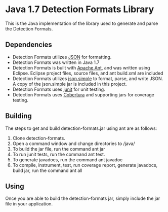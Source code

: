# Java 1.7 Detection Formats Library

This is the Java implementation of the library used to generate and parse the Detection Formats.

Dependencies
------
* Detection Formats utilizes [JSON](www.json.org) for formatting.
* Detection Formats was written in Java 1.7
* Detection Formats is built with [Apache Ant](http://ant.apache.org/), and was
written using Eclipse.  Eclipse project files, source files, and ant build.xml
are included
* Detection Formats utilizes [json.simple](http://code.google.com/p/json-simple/)
to format, parse, and write JSON.  A copy of the json.simple jar is included in
this project.
* Detection Formats uses [junit](http://junit.org/) for unit testing.
* Detection Formats uses [Cobertura](http://cobertura.github.io/cobertura/) and
supporting jars for coverage testing.

Building
------
The steps to get and build detection-formats.jar using ant are as follows:

1. Clone detection-formats.
2. Open a command window and change directories to /java/
3. To build the jar file, run the command ant jar
4. To run junit tests, run the command ant test.
5. To generate javadocs, run the command ant javadoc
6. To compile, instrument, test, run coverage report, generate javadocs, build
jar, run the command ant all

Using
-----
Once you are able to build the detection-formats jar, simply include the jar
file in your application.
